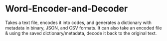 # Word-Encoder-and-Decoder
Takes a text file, encodes it into codes, and generates a dictionary with metadata in binary, JSON, and CSV formats.
It can also take an encoded file & using the saved dictionary/metadata, decode it back to the original text.

